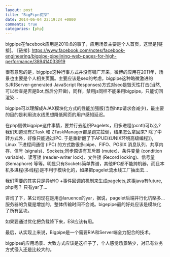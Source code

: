 ```yaml
---
layout: post
title: "BigPipe初探"
date: 2014-06-04 22:19:24 +0800
comments: true
categories: [php]
---
```


bigpipe在facebook应用是2010.6的事了，应用场景主要是个人首页，这里是[链接]。
[链接]: https://www.facebook.com/notes/facebook-engineering/bigpipe-pipelining-web-pages-for-high-performance/389414033919

	
很有意思的是，bigpipe这种行事方式并没有铺广开来，微博的应用在2011年，场景也主要是个人相关页面。主要应该是seo的考虑，bigpipe这种略微激进的SJR(Server-generated JavaScript Responses)方式对seo是毁灭性打击(当然,可以检查是否是Bot,然后分开做)，同样，禁用js同样不能采用bigpipe，只能切回渲染...
	
bigpipe可以理解成AJAX模块化方式的性能加强版(当然http请求会减少)，最主要的目的是利用流水线思想降低网页的用户感知延迟。
	
在php侧做bigpipe这件事情，要并行去组织Pagelets，用多进程(pcntl)可以么? 我们知道现有ZTask 和 ZTaskManager都是跑完拉倒，结果怎么拿回来? 除了中转方式外，好像只能通过IPC. 于是重新翻了下APUE(《UNIX环境高级编程》), Linux 下进程间通信 (IPC) 的方式数很多:pipe、FIFO、POSIX 消息队列、共享内存、信号 (signals)、Sockets;同步原语有互斥器 (mutex)、条件变量 (condition variable)、读写锁 (reader-writer lock)、文件锁 (Record locking)、信号量 (Semaphore) 等等。明显只有Sockets简单靠谱，其他IPC都不能跨机器，而且本机多进程(多线程)是不利于模块化的，如果把pagelet流水线工厂抽出去...
	
我们需要的其实只是异步IO +事件回调的机制来生成pagelets,这事java有future, php呢？ 只有yar了...
	
咨询了下，某公司现在是用@laruence的yar，据说，pagelet后端并行化坑略多... 服务器的负载是增加的，整体传输时间不会减。bigepipe最的好处应该是模块化了所有区块。
	
如果要通过优化把负载降下来，ESI应该有用。
		
最后，从实现上来说，Bigpipe是一个需要RIA和Server端全力配合的技术。
	
bigpipe的应用场景、大致方式应该是这样子了，个人感觉场景略少，对已有业务方式侵入还是比较大的。